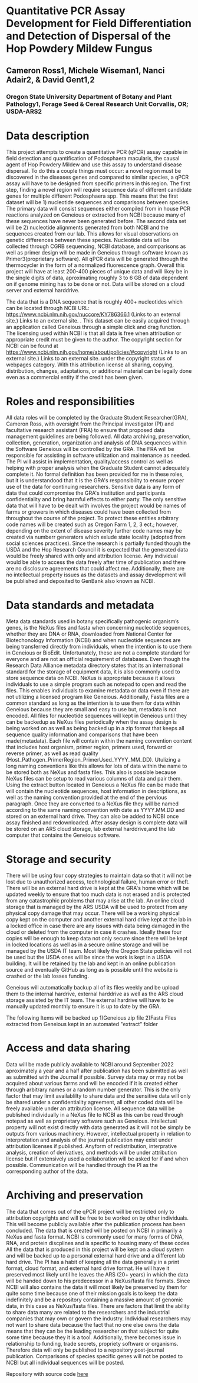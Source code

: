 # Quantitative PCR Assay Development for Field Differentiation and Detection of Dispersal of the Hop Powdery Mildew Fungus
## Cameron Ross1, Michele Wiseman1, Nanci Adair2, & David Gent1,2 
### Oregon State University Department of Botany and Plant Pathology1, Forage Seed & Cereal Research Unit Corvallis, OR; USDA-ARS2

# Data description

This project attempts to create a quantitative PCR (qPCR) assay capable in field detection and quantification of Podosphaera macularis, the causal agent of Hop Powdery Mildew and use this assay to understand disease dispersal. To do this a couple things must occur: a novel region must be discovered in the diseases genes and compared to similar species, a qPCR assay will have to be designed from specific primers in this region. The first step, finding a novel region will require sequence data of different candidate genes for multiple different Podosphaera spp. This means that the first dataset will be 1) nucleotide sequences and comparisons between species. The primary data will consist sequences either compiled from in house PCR reactions analyzed on Geneious or extracted from NCBI because many of these sequences have never been generated before. The second data set will be 2) nucleotide alignments generated from both NCBI and the sequences created from our lab. This allows for visual observations on genetic differences between these species. Nucleotide data will be collected through CGRB sequencing, NCBI database, and comparisons as well as primer design will be made in Geneious through software known as Primer3(proprietary software). All qPCR data will be generated through the thermocycler in the form of a normalized fluorescence graph.  Overall this project will have at least 200-400 pieces of unique data and will likey be in the single digits of data, aproximating roughly 3 to 6 GB of data dependent on if genome mining has to be done or not. Data will be stored on a cloud server and external harddrive.

The data that is a DNA sequence that is roughly 400+ nucleotides which can be located through NCBI URL: https://www.ncbi.nlm.nih.gov/nuccore/KY786366.1
 (Links to an external site.)
Links to an external site.
. This dataset can be easily acquired through an application called Geneious through a simple click and drag function.  The licensing used within NCBI is that all data is free when attribution or appropriate credit must be given to the author. The copyright section for NCBI can be found at https://www.ncbi.nlm.nih.gov/home/about/policies/#copyright
 (Links to an external site.)
Links to an external site.
 under the copyright status of webpages category. With this attribution license all sharing, copying, distribution, changes, adaptations, or additional material can be legally done even as a commercial entity if the credit has been given.

# Roles and responsibilities


All data roles will be completed by the Graduate Student Researcher(GRA), Cameron Ross, with oversight from the Principal investigator (PI) and facultative research assistant (FRA) to ensure that proposed data management guidelines are being followed. All data archiving, preservation, collection, generation, organization and analysis of DNA sequences within the Software Geneious will be controlled by the GRA. The FRA will be responsible for assisting in software utilization and maintenance as needed. The PI will assist in implementation, quality/access control as well as helping with proper analysis when the Graduate Student cannot adequately complete it. No formal definition has been provided for me in these roles, but it is understandood that it is the GRA's responsibility to ensure proper use of the data for continuing researchers. Sensitive data is any form of data that could compromise the GRA's institution and participants confidentiality and bring harmful effects to either party. The only sensitive data that will have to be dealt with involves the project would be names of farms or growers in which diseases could have been collected from throughout the course of the project. To protect these entities arbitrary code names will be created such as Oregon Farm 1, 2, 3 ect.; however, depending on the extent of disease severity further code names may be created via numberr generators which exlude state locality (adopted from social sciences practices). Since the research is partially funded though the USDA and the Hop Research Council it is expected that the generated data would be freely shared with only and attribution license. Any individual would be able to access the data freely after time of publication and there are no disclosure agreements that could affect me. Additionally, there are no intellectual property issues as the datasets and assay development will be published and deposited to GenBank also known as NCBI.

# Data standards and metadata

Meta data standards used in botany specifically pathogenic organism’s genes, is the NeXus files and fasta when concerning nucleotide sequences, whether they are DNA or RNA, downloaded from National Center for Biotechonology Information (NCBI) and when nucleotide sequences are being transferred directly from individuals, when the intention is to use them in Geneious or BioEdit. Unfortunately, these are not a complete standard for everyone and are not an official requirement of databases. Even though the Research Data Alliance metadata directory states that its an international standard for the storage of equipment data, it is also commonly used to store sequence data on NCBI. NeXus is appropriate because it allows individuals to use a simple program such as notepad to open and read the files. This enables individuals to examine metadata or data even if there are not utilizing a licensed program like Geneious. Additionally, Fasta files are a common standard as long as the intention is to use them for data within Geneious because they are small and easy to use but, metadata is not encoded. All files for nucleotide sequences will kept in Geneious until they can be backedup as NeXus files periodically when the assay design is being worked on as well as being backed up in a zip format that keeps all sequence quality information and comparisons that have been made(metadata). Each file will contain within the naming convention content that includes host organism, primer region, primers used, forward or reverse primer, as well as read quality (Host_Pathogen_PrimerRegion_PrimerUsed_YYYY_MM_DD). Utulizing a long naming conventions like this allows for lots of data within the name to be stored both as NeXus and fasta files. This also is possible because NeXus files can be setup to read various columns of data and pair them.  Using the extract button located in Geneious a NeXus file can be made that will contain the nucleotide sequences, host information in descriptions, as well as the naming convention provided at the end of the pervious paragraph. Once they are converted to a NeXus file they will be named according to the same naming convention with date as YYYY.MM.DD and stored on an external hard drive. They can also be added to NCBI once assay finished and redownloaded. After assay design is complete data will be stored on an ARS cloud storage, lab external harddrive,and the lab computer that contains the Geneious software.

# Storage and security

There will be using four copy strategies to maintain data so that it will not be lost due to unauthorized access, technological failure, human error or theft. There will be an external hard drive is kept at the GRA's home which will be updated weekly to ensure that too much data is not erased and is protected from any catastrophic problems that may arise at the lab. An online cloud storage that is managed by the ARS USDA will be used to protect from any physical copy damage that may occur. There will be a working physical copy kept on the computer and another external hard drive kept at the lab in a locked office in case there are any issues with data being damaged in the cloud or deleted from the computer in case it crashes. Ideally these four copies will be enough to keep data not only secure since there will be kept in locked locations as well as in a secure online storage and will be managed by the USDA IT team. Most likely the Oregon State policies will not be used but the USDA ones will be since the work is kept in a USDA building. It will be retained by the lab and kept in an online publication source and eventually GitHub as long as is possible until the website is crashed or the lab losses funding. 

Geneious will automatically backup all of its files weekly and be upload them to the internal hardrive, external harddrive as well as the ARS cloud storage assisted by the IT team. The external hardrive will  have to be manually updated monthly to ensure it is up to date by the GRA.

The following Items will be backed up
1)Geneious zip file
2)Fasta Files extracted from Geneious kept in an automated "extract" folder

# Access and data sharing

Data will be made publicly available to NCBI around September 2022 aproximately a year and a half after publication has been submitted as well as submitted with the Journal if possible. Survey data may or may not be acquired about various farms and will be encoded if it is created either through arbitrary names or a random number generator. This is the only factor that may limit availablilty to share data and the sensitive data will only be shared under a confidentiality agreement, all other coded data will be freely available under an attribution license. All sequence data will be published individually in a NeXus file to NCBI as this can be read through notepad as well as proprietary software such as Geneious. Intellectual property will not exist directly with data generated as it will not be simply be outputs from various machinery. However, intellectual property in relation to interpretation and analysis of the journal publication may exist under attribution licenses if published. Anyform of redistribution, interprative analysis, creation of derivatives, and methods will be under attribution license but if extensively used a collaboration will be asked for if and when possible. Communication will be handled through the PI as the corresponding author of the data.
 
# Archiving and preservation

The data that comes out of the qPCR project will be restricted only to attribution copyrights and will be free to be worked on by other individuals. This will become publicly available after the publication process has been concluded. The data that is created will be posted on NCBI in primarily a NeXus and fasta format. NCBI is commonly used for many forms of DNA, RNA, and protein discplines and is specific to housing many of these codes All the data that is produced in this project will be kept on a cloud system and will be backed up to a personal external hard drive and a different lab hard drive. The PI has a habit of keeping all the data generally in a print format, cloud format, and external hard drive format. He will have it preserved most likely until he leaves the ARS (20+ years) in which the data will be handed down to his predecessor in a NeXus/fasta file formats. Since NCBI will also contains the data it will most likely be preserved by them for quite some time because one of their mission goals is to keep the data indefinitely and be a repository containing a massive amount of genomic data, in this case as NeXus/fasta files. There are factors that limit the ability to share data many are related to the researchers and the industrial companies that may own or govern the industry. Individual researchers may not want to share data because the fact that no one else owns the data means that they can be the leading researcher on that subject for quite some time because they it is a tool. Additionally, there becomes issue in relationship to funding, trade secrets, propriety software or organisms. Therefore data will only be published to a repository post-journal publication. Comparisons of species specific genes will not be posted to NCBI but all individual sequences will be posted.

Repository with source code [here](https://github.com/clarallebot/GRAD521_DMPtemplate)
